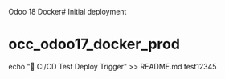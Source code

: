 Odoo 18 Docker# Initial deployment
# occ_odoo17_docker_prod
echo "🚀 CI/CD Test Deploy Trigger" >> README.md
test12345